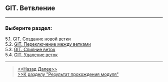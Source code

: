 ## GIT. Ветвление
---

### Выберите раздел:

5.1. [GIT. Создание новой ветки](./newstick.md)   
5.2. [GIT. Переключение между ветками](./switchsticl.md)   
5.3. [GIT. Слияние веток](./mergestick.md)    
5.4. [GIT. Удаление веток](./delstick.md)

----
>[<<Назад](./delchange.md) [Далее>>](./newstick.md)  
[>>К разделу "Результат прохождения модуля" ](./finishhim.md)